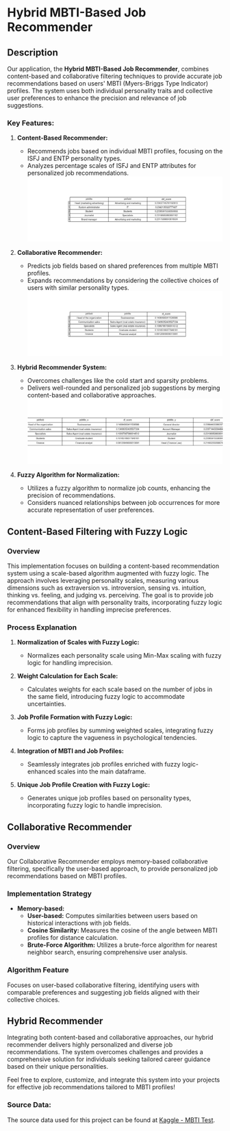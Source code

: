 # Hybrid MBTI-Based Job Recommender

## Description

Our application, the **Hybrid MBTI-Based Job Recommender**, combines content-based and collaborative filtering techniques to provide accurate job recommendations based on users' MBTI (Myers-Briggs Type Indicator) profiles. The system uses both individual personality traits and collective user preferences to enhance the precision and relevance of job suggestions.

### Key Features:

1. **Content-Based Recommender:**
   - Recommends jobs based on individual MBTI profiles, focusing on the ISFJ and ENTP personality types.
   - Analyzes percentage scales of ISFJ and ENTP attributes for personalized job recommendations.
   ![Content-Based Recommender](results/cbf_recommendations.png)

2. **Collaborative Recommender:**
   - Predicts job fields based on shared preferences from multiple MBTI profiles.
   - Expands recommendations by considering the collective choices of users with similar personality types.
   ![Collaborative Recommender](results/cf_recommendations.png)

3. **Hybrid Recommender System:**
   - Overcomes challenges like the cold start and sparsity problems.
   - Delivers well-rounded and personalized job suggestions by merging content-based and collaborative approaches.
   ![Hybrid Recommender](results/hybrid_recommendations.png)

4. **Fuzzy Algorithm for Normalization:**
   - Utilizes a fuzzy algorithm to normalize job counts, enhancing the precision of recommendations.
   - Considers nuanced relationships between job occurrences for more accurate representation of user preferences.

## Content-Based Filtering with Fuzzy Logic

### Overview

This implementation focuses on building a content-based recommendation system using a scale-based algorithm augmented with fuzzy logic. The approach involves leveraging personality scales, measuring various dimensions such as extraversion vs. introversion, sensing vs. intuition, thinking vs. feeling, and judging vs. perceiving. The goal is to provide job recommendations that align with personality traits, incorporating fuzzy logic for enhanced flexibility in handling imprecise preferences.

### Process Explanation

1. **Normalization of Scales with Fuzzy Logic:**
   - Normalizes each personality scale using Min-Max scaling with fuzzy logic for handling imprecision.

2. **Weight Calculation for Each Scale:**
   - Calculates weights for each scale based on the number of jobs in the same field, introducing fuzzy logic to accommodate uncertainties.

3. **Job Profile Formation with Fuzzy Logic:**
   - Forms job profiles by summing weighted scales, integrating fuzzy logic to capture the vagueness in psychological tendencies.

4. **Integration of MBTI and Job Profiles:**
   - Seamlessly integrates job profiles enriched with fuzzy logic-enhanced scales into the main dataframe.

5. **Unique Job Profile Creation with Fuzzy Logic:**
   - Generates unique job profiles based on personality types, incorporating fuzzy logic to handle imprecision.

## Collaborative Recommender

### Overview

Our Collaborative Recommender employs memory-based collaborative filtering, specifically the user-based approach, to provide personalized job recommendations based on MBTI profiles.

### Implementation Strategy

- **Memory-based:**
  - **User-based:** Computes similarities between users based on historical interactions with job fields.
  - **Cosine Similarity:** Measures the cosine of the angle between MBTI profiles for distance calculation.
  - **Brute-Force Algorithm:** Utilizes a brute-force algorithm for nearest neighbor search, ensuring comprehensive user analysis.

### Algorithm Feature

Focuses on user-based collaborative filtering, identifying users with comparable preferences and suggesting job fields aligned with their collective choices.

## Hybrid Recommender

Integrating both content-based and collaborative approaches, our hybrid recommender delivers highly personalized and diverse job recommendations. The system overcomes challenges and provides a comprehensive solution for individuals seeking tailored career guidance based on their unique personalities.

Feel free to explore, customize, and integrate this system into your projects for effective job recommendations tailored to MBTI profiles!

### Source Data:

The source data used for this project can be found at [Kaggle - MBTI Test](https://www.kaggle.com/datasets/pmenshih/kpmi-mbti-mod-test/discussion).
